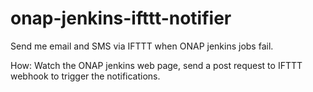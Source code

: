 # onap-jenkins-ifttt-notifier
Send me email and SMS via IFTTT when ONAP jenkins jobs fail.

How:
Watch the ONAP jenkins web page, send a post request to IFTTT webhook to trigger the notifications.

